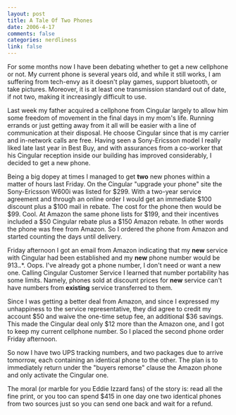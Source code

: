 ```yaml
--- 
layout: post
title: A Tale Of Two Phones
date: 2006-4-17
comments: false
categories: nerdliness
link: false
---
```

For some months now I have been debating whether to get a new cellphone or not. My current phone is several years old, and while it still works, I am suffering from tech-envy as it doesn't play games, support bluetooth, or take pictures. Moreover, it is at least one transmission standard out of date, if not two, making it increasingly difficult to use.

Last week my father acquired a cellphone from Cingular largely to allow him some freedom of movement in the final days in my mom's life. Running errands or just getting away from it all will be easier with a line of communication at their disposal. He choose Cingular since that is my carrier and in-network calls are free. Having seen a Sony-Ericsson model I really liked late last year in Best Buy, and with assurances from a co-worker that his Cingular reception inside our building has improved considerably, I decided to get a new phone.

Being a big dopey at times I managed to get <b>two</b> new phones within a matter of hours last Friday. On the Cingular "upgrade your phone" site the Sony-Ericsson W600i was listed for $299. With a two-year service agreement and through an online order I would get an immediate $100 discount plus a $100 mail in rebate. The cost for the phone then would be $99. Cool. At Amazon the same phone lists for $199, and their incentives included a $50 Cingular rebate plus a $150 Amazon rebate. In other words the phone was free from Amazon. So I ordered the phone from Amazon and started counting the days until delivery.

Friday afternoon I got an email from Amazon indicating that my <b>new</b> service with Cingular had been established and my <b>new</b> phone number would be 913.***.****. Oops. I've already got a phone number, I don't need or want a new one. Calling Cingular Customer Service I learned that number portability has some limits. Namely, phones sold at discount prices for <b>new</b> service can't have numbers from <b>existing</b> service transferred to them.

Since I was getting a better deal from Amazon, and since I expressed my unhappiness to the service representative, they did agree to credit my account $50 and waive the one-time setup fee, an additional $36 savings. This made the Cingular deal only $12 more than the Amazon one, and I got to keep my current cellphone number. So I placed the second phone order Friday afternoon.

So now I have two UPS tracking numbers, and two packages due to arrive tomorrow, each containing an identical phone to the other. The plan is to immediately return under the "buyers remorse" clause the Amazon phone and only activate the Cingular one.

The moral (or marble for you Eddie Izzard fans) of the story is: read all the fine print, or you too can spend $415 in one day one two identical phones from two sources just so you can send one back and wait for a refund.
